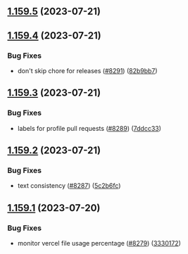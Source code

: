 ## [1.159.5](https://github.com/EddieHubCommunity/LinkFree/compare/v1.159.4...v1.159.5) (2023-07-21)



## [1.159.4](https://github.com/EddieHubCommunity/LinkFree/compare/v1.159.3...v1.159.4) (2023-07-21)


### Bug Fixes

* don't skip chore for releases ([#8291](https://github.com/EddieHubCommunity/LinkFree/issues/8291)) ([82b9bb7](https://github.com/EddieHubCommunity/LinkFree/commit/82b9bb712d8b7e4c2271c6bbb32e08f4f317fd4c))



## [1.159.3](https://github.com/EddieHubCommunity/LinkFree/compare/v1.159.2...v1.159.3) (2023-07-21)


### Bug Fixes

* labels for profile pull requests ([#8289](https://github.com/EddieHubCommunity/LinkFree/issues/8289)) ([7ddcc33](https://github.com/EddieHubCommunity/LinkFree/commit/7ddcc331460bd55cd0f8de418ccac14a806c56bd))



## [1.159.2](https://github.com/EddieHubCommunity/LinkFree/compare/v1.159.1...v1.159.2) (2023-07-21)


### Bug Fixes

* text consistency ([#8287](https://github.com/EddieHubCommunity/LinkFree/issues/8287)) ([5c2b6fc](https://github.com/EddieHubCommunity/LinkFree/commit/5c2b6fcdf8239051b081c5d60dc95b58181d1fd9))



## [1.159.1](https://github.com/EddieHubCommunity/LinkFree/compare/v1.159.0...v1.159.1) (2023-07-20)


### Bug Fixes

* monitor vercel file usage percentage ([#8279](https://github.com/EddieHubCommunity/LinkFree/issues/8279)) ([3330172](https://github.com/EddieHubCommunity/LinkFree/commit/333017298454d3fe3aba07e2ed6231e29a5d3b4e))



